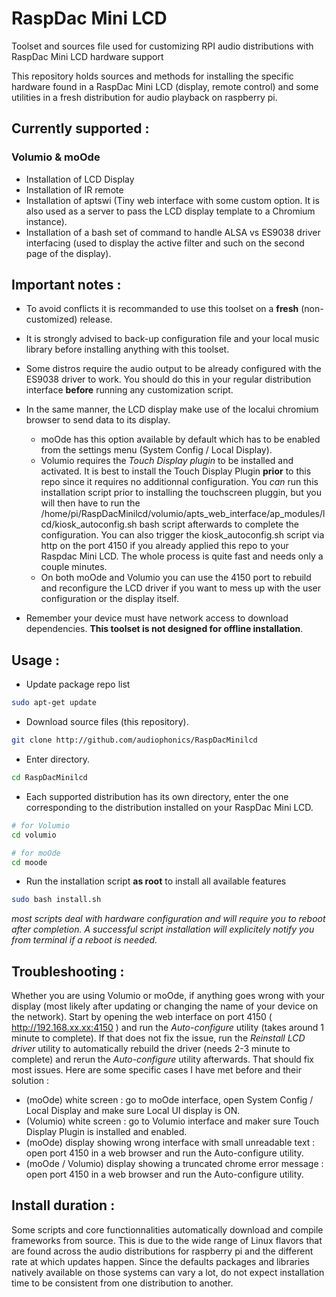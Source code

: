 # RaspDac Mini LCD
Toolset and sources file used for customizing RPI audio distributions with RaspDac Mini LCD  hardware support 

This repository holds sources and methods for installing the specific hardware found in a RaspDac Mini LCD (display, remote control) and some utilities in a fresh distribution for audio playback on raspberry pi. 

## Currently supported : 
 
### Volumio & moOde
* Installation of LCD Display
* Installation of IR remote
* Installation of aptswi (Tiny web interface with some custom option. It is also used as a server to pass the LCD display template to a Chromium instance).
* Installation of a bash set of command to handle ALSA vs ES9038 driver interfacing (used to display the active filter and such on the second page of the display). 
  
## Important notes : 
* To avoid conflicts it is recommanded to use this toolset on a **fresh** (non-customized) release. 

* It is strongly advised to back-up configuration file and your local music library before installing anything with this toolset.

* Some distros require the audio output to be already configured with the ES9038 driver to work. You should do this in your regular distribution interface **before** running any customization script.
* In the same manner, the LCD display make use of the localui chromium browser to send data to its display.
  * moOde has this option available by default which has to be enabled from the settings menu (System Config / Local Display).
  * Volumio requires the *Touch Display plugin* to be installed and activated. It is best to install the Touch Display Plugin **prior** to this repo since it requires no additionnal configuration. You *can* run this installation script prior to installing the touchscreen pluggin, but you will then have to run the /home/pi/RaspDacMinilcd/volumio/apts_web_interface/ap_modules/lcd/kiosk_autoconfig.sh bash script afterwards to complete the configuration. You can also trigger the kiosk_autoconfig.sh script via http on the port 4150 if you already applied this repo to your Raspdac Mini LCD. The whole process is quite fast and needs only a couple minutes. 
  * On both moOde and Volumio you can use the 4150 port to rebuild and reconfigure the LCD driver if you want to mess up with the user configuration or the display itself.  
* Remember your device must have network access to download dependencies. **This toolset is not designed for offline installation**.

## Usage : 

* Update package repo list
```bash
sudo apt-get update
```

* Download source files (this repository).
```bash
git clone http://github.com/audiophonics/RaspDacMinilcd
```
* Enter directory.
```bash
cd RaspDacMinilcd
```
* Each supported distribution has its own directory, enter the one corresponding to the distribution installed on your RaspDac Mini LCD. 
```bash
# for Volumio
cd volumio

# for moOde
cd moode

```
* Run the installation script **as root** to install all available features
```bash
sudo bash install.sh
```

*most scripts deal with hardware configuration and will require you to reboot after completion. A successful script installation will explicitely notify you from terminal if a reboot is needed.*


## Troubleshooting : 

Whether you are using Volumio or moOde, if anything goes wrong with your display (most likely after updating or changing the name of your device on the network). Start by opening the web interface on port 4150 ( http://192.168.xx.xx:4150 ) and run the *Auto-configure* utility (takes around 1 minute to complete). If that does not fix the issue, run the *Reinstall LCD driver* utility to automatically rebuild the driver (needs 2-3 minute to complete) and rerun the *Auto-configure* utility afterwards. That should fix most issues.
Here are some specific cases I have met before and their solution :

* (moOde) white screen : go to moOde interface, open System Config / Local Display and make sure Local UI display is ON.
* (Volumio) white screen : go to Volumio interface and maker sure Touch Display Plugin is installed and enabled.
* (moOde) display showing wrong interface with small unreadable text  :  open port 4150 in a web browser and run the Auto-configure utility.
* (moOde / Volumio) display showing a truncated chrome error message : open port 4150 in a web browser and run the Auto-configure utility.

## Install duration :
Some scripts and core functionnalities automatically download and compile frameworks from source. This is due to the wide range of Linux flavors that are found across the audio distributions for raspberry pi and the different rate at which updates happen. Since the defaults packages and libraries natively available on those systems can vary a lot, do not expect installation time to be consistent from one distribution to another. 

